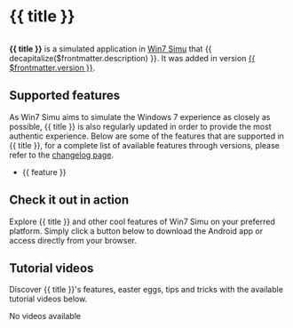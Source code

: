 # {{ title }}

<script setup lang="ts">
import { transformImage } from '@/.vitepress/theme/utils/images';
import { useData } from 'vitepress';
import decapitalize from 'voca/decapitalize';
import { onMounted } from 'vue';

const { frontmatter } = useData();
const { title, image, imageData } = frontmatter.value
const transformWidth = 1200;
const imageRatio = imageData?.width / imageData?.height;
const imageProps = {
    src: transformImage(image, { width: transformWidth, quality: 100 }),
    alt: title,
    width: transformWidth,
    height: Math.round(transformWidth / imageRatio),
}

onMounted(() => import('@justinribeiro/lite-youtube'))
</script>

<p>
    <img v-bind="imageProps" data-zoomable />
</p>

__{{ title }}__ is a simulated application in [Win7 Simu](../about.md) that {{ decapitalize($frontmatter.description) }}. It was added in version [{{ $frontmatter.version }}](../changelog.md).

<SponsorAd />

## Supported features

As Win7 Simu aims to simulate the Windows 7 experience as closely as possible, {{ title }} is also regularly updated in order to provide the most authentic experience. Below are some of the features that are supported in {{ title }}, for a complete list of available features through versions, please refer to the [changelog page](../changelog.md).

<ul>
    <li v-for="feature in $frontmatter.features">
        {{ feature }}
    </li>
</ul>

## Check it out in action

Explore {{ title }} and other cool features of Win7 Simu on your preferred platform. Simply click a button below to download the Android app or access directly from your browser.

<AccessLinks app="win7simu" />

## Tutorial videos

Discover {{ title }}'s features, easter eggs, tips and tricks with the available tutorial videos below.

<div v-if="$frontmatter.videos?.length" :class="$style['video-list']">
    <lite-youtube v-for="videoId in $frontmatter.videos" :videoid="videoId"></lite-youtube>
</div>
<div v-else :class="$style['list-placeholder']">
    <iconify-icon icon="fluent:play-24-filled" /> No videos available
</div>

<style module>
.video-list {
    display: grid;
    grid-template-columns: repeat(auto-fill, minmax(300px, 1fr));
    gap: 1rem;
}

.list-placeholder {
    max-width: 400px;
    width: 100%;
    height: 300px;
    margin: auto;
    display: flex;
    align-items: center;
    justify-content: center;
    gap: 0.5rem;
    color: var(--vp-c-text-3);
    background: var(--vp-c-bg-soft);
    font-size: 1.5rem;
}
</style>
